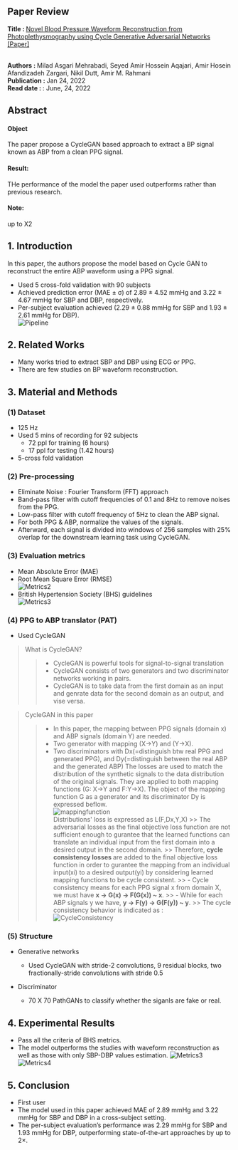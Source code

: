 ## Paper Review
<b>Title : </b> <u>Novel Blood Pressure Waveform Reconstruction from
Photoplethysmography using Cycle Generative Adversarial Networks</u> [[Paper]](https://arxiv.org/pdf/2201.09976.pdf)

<br>
<b>Authors : </b> Milad Asgari Mehrabadi, Seyed Amir Hossein Aqajari, Amir Hosein Afandizadeh Zargari, Nikil Dutt, Amir M. Rahmani
<br>
<b>Publication : </b> Jan 24, 2022
<br>
<b>Read date : </b>: June, 24, 2022

## Abstract
#### Object 
The paper propose a CycleGAN based approach to extract a BP signal known as ABP from a clean PPG signal.

#### Result:
THe performance of the model the paper used outperforms rather than previous research.

#### Note:
up to X2


## 1. Introduction
In this paper, the authors propose the model based on Cycle GAN to reconstruct the entire ABP waveform using a PPG signal. 

- Used 5 cross-fold validation with 90 subjects
- Achieved prediction error (MAE ± σ) of 2.89 ± 4.52 mmHg and 3.22 ± 4.67 mmHg for SBP and DBP, respectively.
- Per-subject evaluation achieved (2.29 ± 0.88 mmHg for SBP and 1.93 ± 2.61 mmHg for DBP). <br>
![Pipeline](../img/05/02.PNG)

## 2. Related Works
- Many works tried to extract SBP and DBP using ECG or PPG. 
- There are few studies on BP waveform reconstruction.


## 3. Material and Methods
### (1) Dataset
- 125 Hz
- Used 5 mins of recording for 92 subjects 
    - 72 ppl for training (6 hours)
    - 17 ppl for testing  (1.42 hours)
- 5-cross fold validation

### (2) Pre-processing
- Eliminate Noise : Fourier Transform (FFT) approach
- Band-pass filter with cutoff frequencies of 0.1 and 8Hz to remove noises from the PPG.
- Low-pass filter with cutoff frequency of 5Hz to clean the ABP signal.
- For both PPG & ABP, normalize the values of the signals. 
- Afterward, each signal is divided into windows of 256 samples with 25% overlap for the downstream learning task using CycleGAN.

### (3) Evaluation metrics
- Mean Absolute Error (MAE)
- Root Mean Square Error (RMSE) <br>
![Metrics2](../img/05/01.PNG)
- British Hypertension Society (BHS) guidelines<br>
![Metrics3](../img/05/03.PNG)


### (4) PPG to ABP translator (PAT)
- Used CycleGAN

> What is CycleGAN?
>> - CycleGAN is powerful tools for signal-to-signal translation
>> - CycleGAN consists of two generators and two discriminator networks working in pairs.
>> - CycleGAN is to take data from the first domain as an input and genrate data for the second domain as an output, and vise versa.

> CycleGAN in this paper
>> - In this paper, the mapping between PPG signals (domain x) and ABP signals (domain Y) are needed.
>> - Two generator with mapping (X->Y) and (Y->X).
>> - Two discriminators with Dx(=distinguish btw real PPG and generated PPG), and Dy(=distinguish between the real ABP and the generated ABP)
>> The losses are used to match the distribution of the synthetic signals to the data distribution of the original signals. They are applied to both mapping functions (G: X->Y and F:Y->X).
>> The object of the mapping function G as a generator and its discriminator Dy is expressed beflow. 
<br> ![mappingfunction](../img/05/04.PNG) <br>
>> Distributions' loss is expressed as L(F,Dx,Y,X)
    >> The adversarial losses as the final objective loss function are not sufficient enough to gurantee that the learned functions can translate an individual input from the first domain into a desired output in the second domain. 
    >> Therefore, <b>cycle consistency losses </b>are added to the final objective loss function in order to gurantee the mapping from an individual input(xi) to a desired output(yi) by considering learned mapping functions to be cycle consistent.
    >> - Cycle consistency means for each PPG signal x from domain X, we must have <b>x -> G(x) -> F(G(x)) ~ x</b>.
    >> - While for each ABP signals y we have, <b> y -> F(y) -> G(F(y)) ~ y</b>.
    >> The cycle consistency behavior is indicated as :
    <br>![CycleConsistency](../img/05/06.PNG)<br>

### (5) Structure
- Generative networks 
    - Used CycleGAN with stride-2 convolutions, 9 residual blocks, two fractionally-stride convolutions with stride 0.5

- Discriminator
    - 70 X 70 PathGANs to classify whether the siganls are fake or real.



## 4. Experimental Results
- Pass all the criteria of BHS metrics. <br>
- The model outperforms the studies with waveform reconstruction as well as those with only SBP-DBP values estimation.
![Metrics3](../img/05/07.PNG) <br>
![Metrics4](../img/05/05.PNG)


## 5. Conclusion
- First user
- The model used in this paper achieved MAE of 2.89 mmHg and 3.22 mmHg for SBP and DBP in a cross-subject setting. 
- The per-subject evaluation’s performance was 2.29 mmHg for SBP and 1.93 mmHg for DBP, outperforming state-of-the-art approaches by up to 2×.


